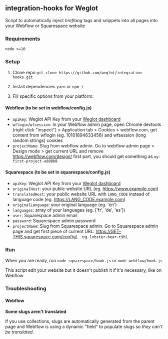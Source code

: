 ## integration-hooks for Weglot

Script to automatically inject _hreflang_ tags and snippets into all pages into
your Webflow or Squarespace website

### Requirements

`node >=10`

### Setup

1. Clone repo `git clone https://github.com/weglot/integration-hooks.git`

2. Install dependencies `yarn` or `npm i`

3. Fill specific options from your platform:

#### Webflow (to be set in webflow/config.js)

- `apiKey`: Weglot API Key from your [Weglot dashboard](https://dashboard.weglot.com/settings/setup)
- `wflogin`/`wfsession`: In your Webflow admin page, open Chrome
  devtools (right click "inspect") > Application tab > Cookies > webflow.com,
  get content from wflogin (eg. 10101894633456) and wfsession
  (long random strings) cookies
- `projectName`: Slug from webflow admin. Go to webflow admin page > Design mode >
  get current URL and remove https://webflow.com/design/ first part, you should
  get something as `my-first-project-a898b8`

#### Squarespace (to be set in squarespace/config.js)

- `apiKey`: Weglot API Key from your [Weglot dashboard](https://dashboard.weglot.com/settings/setup)
- `originalHost`: your public website URL (eg. https://www.example.com)
- `translatedHost`: your public website URL with `LANG_CODE` instead of
 language code (eg. https://LANG_CODE.example.com)
- `originalLanguage`: your original language (eg. 'en')
- `languages`: array of your languages (eg. ['fr', 'de', 'es'])
- `user`: Squarespace admin email
- `password`: Squarespace admin password
- `projectName`: Slug from Squarespace admin. Go to Squarespace admin page and get
  first piece of current URL: https://GET-THIS.squarespace.com/config/...
  eg. `lobster-bear-t9h1`

### Run

When you are ready, run `node squarespace/hook.js` or `node webflow/hook.js`

This script edit your website but it doesn't publish it if it's necessary, like
on Webflow

### Troubleshooting

#### Webflow

**Some slugs aren't translated**

If you use collections, slugs are automatically generated from the parent page
and Webflow is using a dynamic "field" to populate slugs so *they can't be
translated*.

